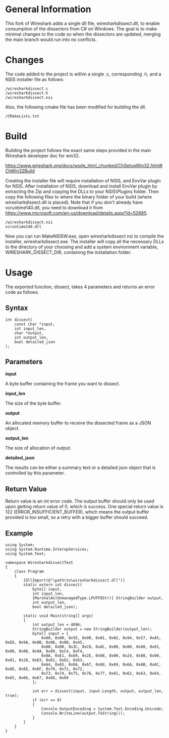 # General Information
This fork of Wireshark adds a single dll file, wiresharkdissect.dll, to enable consumption of the dissectors from C# on Windows. The goal is to make minimal changes to the code so when the dissectors are updated, merging the main branch would run into no conflicts.

# Changes
The code added to the project is within a single .c, corresponding .h, and a NSIS installer file as follows:
```
/wiresharkdissect.c
/wiresharkdissect.h
/wiresharkdissect.nsi
```

Also, the following cmake file has been modified for building the dll.
```
/CMakeLists.txt
```

# Build
Building the project follows the exact same steps provided in the main Wireshark developer doc for win32.

https://www.wireshark.org/docs/wsdg_html_chunked/ChSetupWin32.html#ChWin32Build

Creating the installer file will require installation of NSIS, and EnvVar plugin for NSIS.
After installation of NSIS, download and install EnvVar plugin by extracting the Zip and copying the DLLs to your NSIS\Plugins folder. Then copy the following files to where the binary folder of your build (where wiresharkdissect.dll is placed). Note that if you don't already have vcruntime140.dll, you need to download it from https://www.microsoft.com/en-us/download/details.aspx?id=52685.

```
/wiresharkdissect.nsi
vcruntime140.dll
```
Now you can run MakeNSISW.exe, open wiresharkdissect.nsi to compile the installer, wiresharkdissect.exe. The installer will copy all the necessary DLLs to the directory of your choosing and add a system environment variable, WIRESHARK_DISSECT_DIR, containing the installation folder.

# Usage
The exported function, dissect, takes 4 parameters and returns an error code as follows.

## Syntax
```
int dissect(
    const char *input,
    int input_len,
    char *output,
    int output_len,
    bool detailed_json
);
```

## Parameters

**input**

A byte buffer containing the frame you want to dissect.

**input_len**

The size of the byte buffer.

**output**

An allocated memory buffer to receive the dissected frame as a JSON object.

**output_len**

The size of allocation of output.

**detailed_json**

The results can be either a summary text or a detailed json object that is controlled by this parameter.

## Return Value

Return value is an int error code. The output buffer should only be used upon getting return value of 0, which is success. One special return value is 122 (ERROR_INSUFFICIENT_BUFFER), which means the output buffer provided is too small, so a retry with a bigger buffer should succeed.

## Example

```
using System;
using System.Runtime.InteropServices;
using System.Text;

namespace WiresharkdissectTest
{
    class Program
    {
        [DllImport(@"\path\to\wiresharkdissect.dll")]
        static extern int dissect(
            byte[] input,
            int input_len,
            [MarshalAs(UnmanagedType.LPUTF8Str)] StringBuilder output,
            int output_len,
            bool detailed_json);

        static void Main(string[] args)
        {
            int output_len = 4096;
            StringBuilder output = new StringBuilder(output_len);
            byte[] input = { 
                0x00, 0x00, 0x5E, 0x00, 0x01, 0x02, 0x94, 0x57, 0xA5, 0xED, 0x9A, 0x0B, 0x08, 0x00, 0x45,
                0x00, 0x00, 0x3C, 0xC0, 0xAC, 0x00, 0x00, 0x80, 0x01, 0x00, 0x00, 0x0A, 0x89, 0xC4, 0xF4,
                0x0A, 0xE1, 0x69, 0x2E, 0x08, 0x00, 0x24, 0x88, 0x00, 0x01, 0x28, 0xD3, 0x61, 0x62, 0x63,
                0x64, 0x65, 0x66, 0x67, 0x68, 0x69, 0x6A, 0x6B, 0x6C, 0x6D, 0x6E, 0x6F, 0x70, 0x71, 0x72,
                0x73, 0x74, 0x75, 0x76, 0x77, 0x61, 0x62, 0x63, 0x64, 0x65, 0x66, 0x67, 0x68, 0x69
            };

            int err = dissect(input, input.Length, output, output_len, true);
            if (err == 0)
            {
                Console.OutputEncoding = System.Text.Encoding.Unicode;
                Console.WriteLine(output.ToString());
            }
        }
    }
}
```